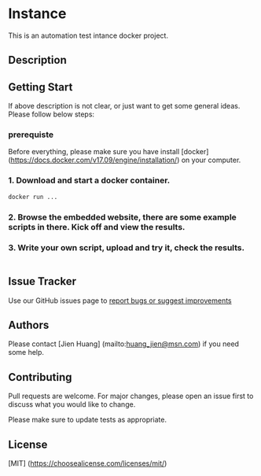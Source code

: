 # Instance

This is an automation test intance docker project.

## Description


## Getting Start

If above description is not clear, or just want to get some general ideas. Please follow below steps:

### prerequiste
Before everything, please make sure you have install [docker] (https://docs.docker.com/v17.09/engine/installation/) on your computer.

### 1. Download and start a docker container.
```sh
docker run ...
```
### 2. Browse the embedded website, there are some example scripts in there. Kick off and view the results.
### 3. Write your own script, upload and try it, check the results.
```js

```
## Issue Tracker

Use our GitHub issues page to [report bugs or suggest improvements](https://github.com/jien-huang/instance/issues/new)

## Authors

Please contact [Jien Huang] (mailto:huang_jien@msn.com) if you need some help.

## Contributing

Pull requests are welcome. For major changes, please open an issue first to discuss what you would like to change.

Please make sure to update tests as appropriate.

## License

[MIT] (https://choosealicense.com/licenses/mit/)